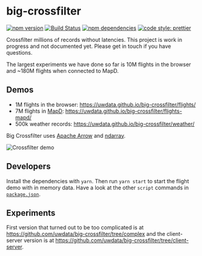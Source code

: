 # big-crossfilter

[![npm version](https://img.shields.io/npm/v/big-crossfilter.svg)](https://www.npmjs.com/package/big-crossfilter)
[![Build Status](https://travis-ci.com/uwdata/big-crossfilter.svg?branch=master)](https://travis-ci.com/uwdata/big-crossfilter)
[![npm dependencies](https://david-dm.org/vega/big-crossfilter.svg)](https://www.npmjs.com/package/big-crossfilter)
[![code style: prettier](https://img.shields.io/badge/code_style-prettier-ff69b4.svg?style=rounded)](https://github.com/prettier/prettier)

Crossfilter millions of records without latencies. This project is work in progress and not documented yet. Please get in touch if you have questions.

The largest experiments we have done so far is 10M flights in the browser and ~180M flights when connected to MapD. 

## Demos

* 1M flights in the browser: https://uwdata.github.io/big-crossfilter/flights/
* 7M flights in [MapD](https://www.mapd.com/): https://uwdata.github.io/big-crossfilter/flights-mapd/
* 500k weather records: https://uwdata.github.io/big-crossfilter/weather/

Big Crossfilter uses [Apache Arrow](https://arrow.apache.org/) and [ndarray](https://github.com/scijs/ndarray).

![Crossfilter demo](cross.gif "Crossfilter demo")

## Developers

Install the dependencies with `yarn`. Then run `yarn start` to start the flight demo with in memory data. Have a look at the other `script` commands in [`package.json`](https://github.com/uwdata/big-crossfilter/blob/master/package.json).

## Experiments

First version that turned out to be too complicated is at https://github.com/uwdata/big-crossfilter/tree/complex and the client-server version is at https://github.com/uwdata/big-crossfilter/tree/client-server.
